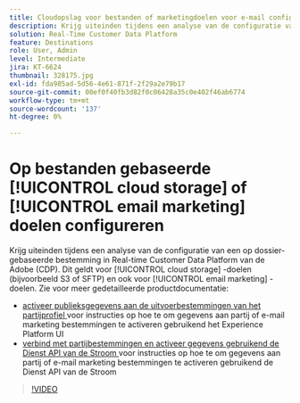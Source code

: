 ```yaml
---
title: Cloudopslag voor bestanden of marketingdoelen voor e-mail configureren
description: Krijg uiteinden tijdens een analyse van de configuratie van een op dossier-gebaseerde bestemming in Real-Time CDP van de Adobe. Dit geldt voor cloudopslagbestemmingen (bijvoorbeeld S3 of SFTP) en ook voor marketingbestemmingen via e-mail.
solution: Real-Time Customer Data Platform
feature: Destinations
role: User, Admin
level: Intermediate
jira: KT-6624
thumbnail: 328175.jpg
exl-id: fda985ad-5d56-4e61-871f-2f29a2e79b17
source-git-commit: 00ef0f40fb3d82f0c06428a35c0e402f46ab6774
workflow-type: tm+mt
source-wordcount: '137'
ht-degree: 0%

---
```


# Op bestanden gebaseerde [!UICONTROL cloud storage] of [!UICONTROL email marketing] doelen configureren

Krijg uiteinden tijdens een analyse van de configuratie van een op dossier-gebaseerde bestemming in Real-time Customer Data Platform van de Adobe (CDP). Dit geldt voor [!UICONTROL cloud storage] -doelen (bijvoorbeeld S3 of SFTP) en ook voor [!UICONTROL email marketing] -doelen. Zie voor meer gedetailleerde productdocumentatie:

* [ activeer publieksgegevens aan de uitvoerbestemmingen van het partijprofiel ](https://experienceleague.adobe.com/docs/experience-platform/destinations/ui/activate/activate-batch-profile-destinations.html) voor instructies op hoe te om gegevens aan partij of e-mail marketing bestemmingen te activeren gebruikend het Experience Platform UI
* [ verbind met partijbestemmingen en activeer gegevens gebruikend de Dienst API van de Stroom ](https://experienceleague.adobe.com/docs/experience-platform/destinations/api/connect-activate-batch-destinations.html) voor instructies op hoe te om gegevens aan partij of e-mail marketing bestemmingen te activeren gebruikend de Dienst API van de Stroom

>[!VIDEO](https://video.tv.adobe.com/v/328175/?learn=on)
